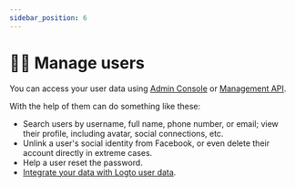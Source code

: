 ```yaml
---
sidebar_position: 6
---
```


# 🧑‍🚀 Manage users

You can access your user data using [Admin Console](./using-admin-console.md) or [Management API](./using-management-api.md).

With the help of them can do something like these:

- Search users by username, full name, phone number, or email; view their profile, including avatar, social connections, etc.
- Unlink a user's social identity from Facebook, or even delete their account directly in extreme cases.
- Help a user reset the password.
- [Integrate your data with Logto user data](./integrate-logto-data.md).
